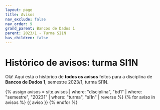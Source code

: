 ```yaml
---
layout: page
title: Avisos
nav_exclude: false
nav_order: 9
grand_parent: Bancos de Dados 1
parent: 2023/1 - Turma SI1N
has_children: false
---
```


# Histórico de avisos: turma SI1N

Olá! Aqui está o histórico de **todos os avisos** feitos para a
disciplina de **Bancos de Dados 1**, semestre 2023/1, turma SI1N.

{% assign avisos = site.avisos
     | where: "disciplina", "bd1"
     | where: "semestre", "20231" 
     | where: "turma", "si1n"
     | reverse  %}
{% for aviso in avisos %}
{{ aviso }}
{% endfor %}
